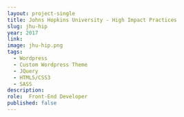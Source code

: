 ```yaml
---
layout: project-single
title: Johns Hopkins University - High Impact Practices
slug: jhu-hip
year: 2017
link:
image: jhu-hip.png
tags:
  - Wordpress
  - Custom Wordpress Theme
  - JQuery
  - HTML5/CSS3
  - SASS
description:
role:  Front-End Developer
published: false
---
```


